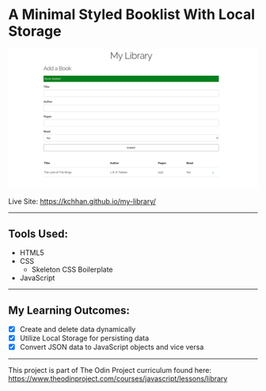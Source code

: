 # A Minimal Styled Booklist With Local Storage

![Screenshot](./img/my-library-example.png "Screenshot")

Live Site: https://kchhan.github.io/my-library/

---

## Tools Used:

- HTML5
- CSS
  - Skeleton CSS Boilerplate
- JavaScript

---

## My Learning Outcomes:

- [x] Create and delete data dynamically
- [x] Utilize Local Storage for persisting data
- [x] Convert JSON data to JavaScript objects and vice versa

---

This project is part of The Odin Project curriculum found here: <br />
https://www.theodinproject.com/courses/javascript/lessons/library
